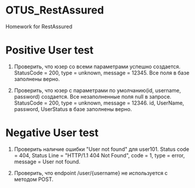 # OTUS_RestAssured
Homework for RestAssured

# Positive User test

1. Проверить, что юзер со всеми параметрами успешно создается.
   StatusCode = 200, type = unknown, message = 12345.
   Все поля в базе заполнены верно. 

2. Проверить, что юзер с параметрами по умолчанию(id, username, password) создается.
   Все незаполненные поля null в запросе.
   StatusCode = 200, type = unknown, message = 12346.
   id, UserName, password, UserStatus в базе заполнены верно.

# Negative User test

1. Проверить наличие ошибки "User not found" для user101.
   Status code = 404, Status Line = "HTTP/1.1 404 Not Found",
    code = 1, type = error, message = User not found.
   
2. Проверить, что endpoint /user/{username} не используется с методом POST. 
